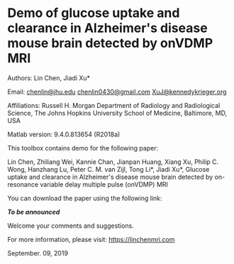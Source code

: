 # Demo of glucose uptake and clearance in Alzheimer's disease mouse brain detected by onVDMP MRI

Authors: Lin Chen, Jiadi Xu*

Email: chenlin@jhu.edu   chenlin0430@gmail.com   XuJ@kennedykrieger.org

Affiliations:
Russell H. Morgan Department of Radiology and Radiological Science, The Johns Hopkins University School of Medicine, Baltimore, MD, USA

Matlab version: 9.4.0.813654 (R2018a)

This toolbox contains demo for the following paper:

Lin Chen, Zhiliang Wei, Kannie Chan, Jianpan Huang, Xiang Xu, Philip C. Wong, Hanzhang Lu, Peter C. M. van Zijl, Tong Li*, Jiadi Xu*, Glucose uptake and clearance in Alzheimer's disease mouse brain detected by on-resonance variable delay multiple pulse (onVDMP) MRI

You can download the paper using the following link:

***To be announced***

Welcome your comments and suggestions.

For more information, please visit: https://linchenmri.com

September. 09, 2019
